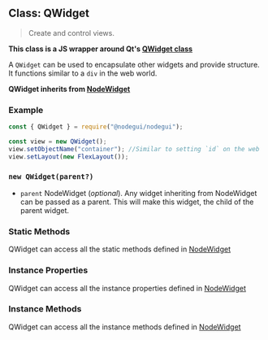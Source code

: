 ## Class: QWidget

> Create and control views.

**This class is a JS wrapper around Qt's [QWidget class](https://doc.qt.io/qt-5/qwidget.html)**

A `QWidget` can be used to encapsulate other widgets and provide structure. It functions similar to a `div` in the web world.

**QWidget inherits from [NodeWidget](api/NodeWidget.md)**

### Example

```javascript
const { QWidget } = require("@nodegui/nodegui");

const view = new QWidget();
view.setObjectName("container"); //Similar to setting `id` on the web
view.setLayout(new FlexLayout());
```

### `new QWidget(parent?)`

- `parent` NodeWidget (_optional_). Any widget inheriting from NodeWidget can be passed as a parent. This will make this widget, the child of the parent widget.

### Static Methods

QWidget can access all the static methods defined in [NodeWidget](api/NodeWidget.md)

### Instance Properties

QWidget can access all the instance properties defined in [NodeWidget](api/NodeWidget.md)

### Instance Methods

QWidget can access all the instance methods defined in [NodeWidget](api/NodeWidget.md)
